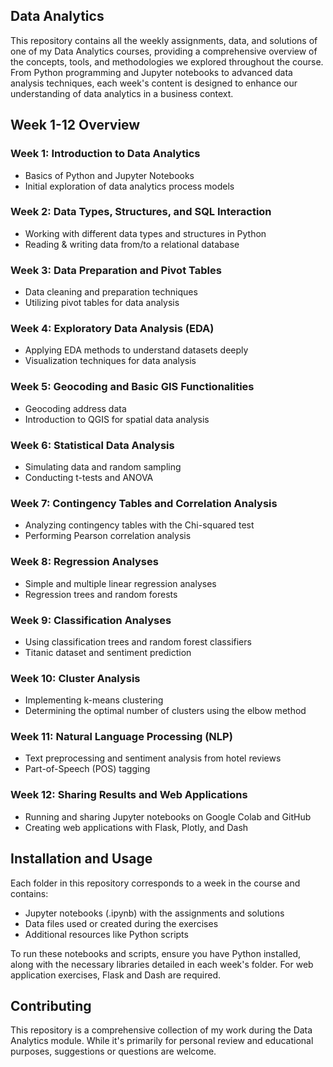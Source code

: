 ## Data Analytics

This repository contains all the weekly assignments, data, and solutions of one of my Data Analytics courses, providing a comprehensive overview of the concepts, tools, and methodologies we explored throughout the course. From Python programming and Jupyter notebooks to advanced data analysis techniques, each week's content is designed to enhance our understanding of data analytics in a business context.
## Week 1-12 Overview
###  Week 1: Introduction to Data Analytics

* Basics of Python and Jupyter Notebooks
* Initial exploration of data analytics process models

### Week 2: Data Types, Structures, and SQL Interaction

 * Working with different data types and structures in Python
* Reading & writing data from/to a relational database

### Week 3: Data Preparation and Pivot Tables

* Data cleaning and preparation techniques
*  Utilizing pivot tables for data analysis

### Week 4: Exploratory Data Analysis (EDA)

* Applying EDA methods to understand datasets deeply
* Visualization techniques for data analysis

### Week 5: Geocoding and Basic GIS Functionalities
* Geocoding address data
* Introduction to QGIS for spatial data analysis

### Week 6: Statistical Data Analysis
* Simulating data and random sampling
* Conducting t-tests and ANOVA

### Week 7: Contingency Tables and Correlation Analysis
* Analyzing contingency tables with the Chi-squared test
* Performing Pearson correlation analysis

### Week 8: Regression Analyses
* Simple and multiple linear regression analyses
* Regression trees and random forests

### Week 9: Classification Analyses
* Using classification trees and random forest classifiers
* Titanic dataset and sentiment prediction

### Week 10: Cluster Analysis
* Implementing k-means clustering
* Determining the optimal number of clusters using the elbow method

### Week 11: Natural Language Processing (NLP)
* Text preprocessing and sentiment analysis from hotel reviews
* Part-of-Speech (POS) tagging

### Week 12: Sharing Results and Web Applications
* Running and sharing Jupyter notebooks on Google Colab and GitHub
* Creating web applications with Flask, Plotly, and Dash

## Installation and Usage

Each folder in this repository corresponds to a week in the course and contains:

* Jupyter notebooks (.ipynb) with the assignments and solutions
* Data files used or created during the exercises
* Additional resources like Python scripts

To run these notebooks and scripts, ensure you have Python installed, along with the necessary libraries detailed in each week's folder. For web application exercises, Flask and Dash are required.

## Contributing

This repository is a comprehensive collection of my work during the Data Analytics module. While it's primarily for personal review and educational purposes, suggestions or questions are welcome. 
